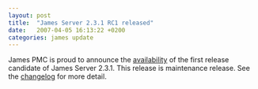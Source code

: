 ```yaml
---
layout: post
title:  "James Server 2.3.1 RC1 released"
date:   2007-04-05 16:13:22 +0200
categories: james update
---
```


James PMC is proud to announce the [availability][availability] of the first release candidate
of James Server 2.3.1. This release is maintenance release. See the [changelog][changelog] for more detail.

[availability]: http://downloads.apache.org/james/server/rc
[changelog]: http://issues.apache.org/jira/browse/James?report=com.atlassian.jira.plugin.system.project:changelog-panel


